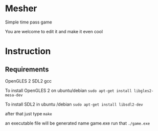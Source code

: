 Mesher
======
Simple time pass game 

You are welcome to edit it and make it even cool

Instruction
===========

Requirements
------------
OpenGLES 2 
SDL2
gcc  

To install  OpenGLES 2 on ubuntu/debian
```sudo apt-get install libgles2-mesa-dev```

To install SDL2 in ubuntu /debian
```sudo apt-get install libsdl2-dev```

after that
just type 
```make```

an executable file will be generated name game.exe
run that
```./game.exe```
